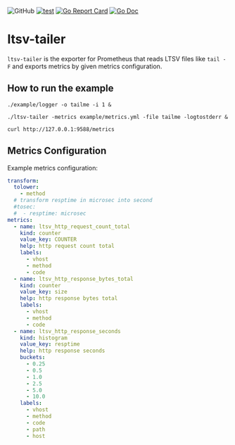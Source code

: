 ![GitHub](https://img.shields.io/github/license/hirose31/ltsv-tailer)
[![test](https://github.com/hirose31/ltsv-tailer/actions/workflows/test.yml/badge.svg)](https://github.com/hirose31/ltsv-tailer/actions/workflows/test.yml)
[![Go Report Card](https://goreportcard.com/badge/github.com/hirose31/ltsv-tailer?style=flat-square)](https://goreportcard.com/report/github.com/hirose31/ltsv-tailer)
[![Go Doc](https://img.shields.io/badge/godoc-reference-blue.svg?style=flat-square)](http://godoc.org/github.com/hirose31/ltsv-tailer)

# ltsv-tailer

`ltsv-tailer` is the exporter for Prometheus that reads LTSV files like `tail -F` and exports metrics by given metrics configuration.

## How to run the example

```
./example/logger -o tailme -i 1 &

./ltsv-tailer -metrics example/metrics.yml -file tailme -logtostderr &

curl http://127.0.0.1:9588/metrics
```

## Metrics Configuration

Example metrics configuration:

``` yaml
transform:
  tolower:
    - method
  # transform resptime in microsec into second
  #tosec:
  #  - resptime: microsec
metrics:
  - name: ltsv_http_request_count_total
    kind: counter
    value_key: COUNTER
    help: http request count total
    labels:
      - vhost
      - method
      - code
  - name: ltsv_http_response_bytes_total
    kind: counter
    value_key: size
    help: http response bytes total
    labels:
      - vhost
      - method
      - code
  - name: ltsv_http_response_seconds
    kind: histogram
    value_key: resptime
    help: http response seconds
    buckets:
      - 0.25
      - 0.5
      - 1.0
      - 2.5
      - 5.0
      - 10.0
    labels:
      - vhost
      - method
      - code
      - path
      - host
```

